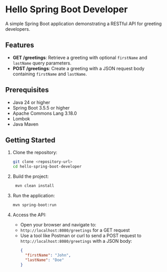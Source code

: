 # Hello Spring Boot Developer

A simple Spring Boot application demonstrating a RESTful API for greeting developers.

## Features
- **GET /greetings**: Retrieve a greeting with optional `firstName` and `lastName` query parameters.
- **POST /greetings**: Create a greeting with a JSON request body containing `firstName` and `lastName`.

## Prerequisites
- Java 24 or higher
- Spring Boot 3.5.5 or higher
- Apache Commons Lang 3.18.0
- Lombok
- Java Maven

## Getting Started
1. Clone the repository:
   ```bash
   git clone <repository-url>
   cd hello-spring-boot-developer

2. Build the project:
   ```bash
    mvn clean install
    ```
3. Run the application:
    ```bash
   mvn spring-boot:run
   ```

4. Access the API:
    - Open your browser and navigate to:
    - `http://localhost:8080/greetings` for a GET request
    - Use a tool like Postman or curl to send a POST request to `http://localhost:8080/greetings` with a JSON body:
      ```json
      {
        "firstName": "John",
        "lastName": "Doe"
      }
      ```
